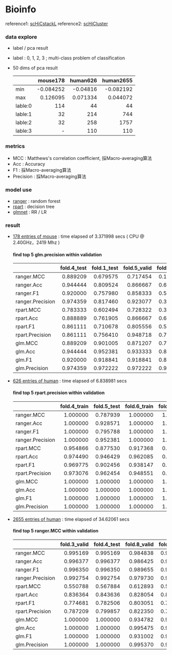 # Bioinfo
reference1: [scHiCstackL](https://github.com/HaoWuLab-Bioinformatics/scHiCStackL)
reference2: [scHiCluster](https://github.com/zhoujt1994/scHiCluster)
### data explore
- label / pca result
- label : 0, 1, 2, 3 ; multi-class problem of classification
- 50 dims of pca result

  ||mouse178|human626|human2655|
  |:-|-:|-:|-:|
  |min|-0.084252|-0.04816|-0.082192|
  |max|0.126095|0.071334|0.044072|
  |lable:0|114|44|44|
  |lable:1|32|214|744|
  |lable:2|32|258|1757|
  |lable:3|-|110|110|
### metrics
- MCC : Matthews's correlation coefficient, 採Macro-averaging算法
- Acc : Accuracy
- F1 : 採Macro-averaging算法
- Precision : 採Macro-averaging算法
### model use
- [ranger](https://cran.r-project.org/web/packages/ranger) : random forest 
- [rpart](https://cran.r-project.org/web/packages/rpart) : decision tree
- [glmnet](https://cran.r-project.org/web/packages/glmnet) : RR / LR
### result
- [178 entries of mouse](../main/mouse/178/mouse178_res_10fold.csv) : time elapsed of 3.371998 secs ( CPU @ 2.40GHz，2419 Mhz )
  #### find top 5 glm.precision within validation
  ||fold.4_test|fold.1_test|fold.5_valid|fold.9_test|fold.6_valid|
  |:-|-:|-:|-:|-:|-:|
  |ranger.MCC|0.889209|0.679575|0.717454|0.144236|0.838393|
  |ranger.Acc|0.944444|0.809524|0.866667|0.600000|0.937500|
  |ranger.F1|0.920000|0.757980|0.858333|0.580952|0.841270|
  |ranger.Precision|0.974359|0.817460|0.923077|0.388889|0.916667|
  |rpart.MCC|0.783333|0.602494|0.728322|0.366954|0.605941|
  |rpart.Acc|0.888889|0.761905|0.866667|0.666667|0.812500|
  |rpart.F1|0.861111|0.710678|0.805556|0.553968|0.734300|
  |rpart.Precision|0.861111|0.756410|0.948718|0.722222|0.833333|
  |glm.MCC|0.889209|0.901005|0.871207|0.757690|0.838393|
  |glm.Acc|0.944444|0.952381|0.933333|0.866667|0.937500|
  |glm.F1|0.920000|0.918841|0.918841|0.800000|0.841270|
  |glm.Precision|0.974359|0.972222|0.972222|0.939394|0.916667|

- [626 entries of human](../main/human/626/human626_res_10fold.csv) : time elapsed of 6.838981 secs
  #### find top 5 rpart.precision within validation
  ||fold.4_train|fold.5_test|fold.6_train|fold.2_train|fold.7_train|
  |:-|-:|-:|-:|-:|-:|
  |ranger.MCC|1.000000|0.787939|1.000000|1.000000|1.000000|
  |ranger.Acc|1.000000|0.928571|1.000000|1.000000|1.000000|
  |ranger.F1| 1.000000|0.795788|1.000000|1.000000|1.000000|
  |ranger.Precision|1.000000|0.952381|1.000000|1.000000|1.000000|
  |rpart.MCC| 0.954866|0.877530|0.917368|0.891040|0.889022|
  |rpart.Acc| 0.974490|0.946429|0.962085|0.953431|0.948529|
  |rpart.F1|  0.969775|0.902456|0.938147|0.915069|0.918387|
  |rpart.Precision| 0.973076|0.962454|0.948551|0.938901|0.925794|
  |glm.MCC|   1.000000|1.000000|1.000000|1.000000|1.000000|
  |glm.Acc|   1.000000|1.000000|1.000000|1.000000|1.000000|
  |glm.F1|1.000000|1.000000|1.000000|1.000000|1.000000|
  |glm.Precision|   1.000000|1.000000|1.000000|1.000000|1.000000|

- [2655 entries of human](../main/human/2655/human2655_res_10fold.csv) : time elapsed of 34.62061 secs
  #### find top 5 ranger.MCC within validation
  ||fold.3_valid|fold.4_test|fold.8_valid|fold.9_test|fold.4_valid|
  |:-|-:|-:|-:|-:|-:|
  |ranger.MCC|0.995169|0.995169|0.984838|0.984838|0.983942|
  |ranger.Acc|0.996377|0.996377|0.986425|0.986425|0.985185|
  |ranger.F1| 0.996350|0.996350|0.989655|0.989655|0.989362|
  |ranger.Precision|0.992754|0.992754|0.979730|0.979730|0.979167|
  |rpart.MCC| 0.550788|0.567884|0.612893|0.585534|0.569971|
  |rpart.Acc| 0.836364|0.843636|0.828054|0.814480|0.802974|
  |rpart.F1|  0.774681|0.782506|0.803051|0.792637|0.773657|
  |rpart.Precision| 0.787209|0.799857|0.822350|0.796795|0.812443|
  |glm.MCC|   1.000000|1.000000|0.934782|0.934782|0.961504|
  |glm.Acc|   1.000000|1.000000|0.995475|0.995475|0.996296|
  |glm.F1|1.000000|1.000000|0.931002|0.931002|0.961141|
  |glm.Precision|1.000000|1.000000|0.995370|0.995370|0.933333|
